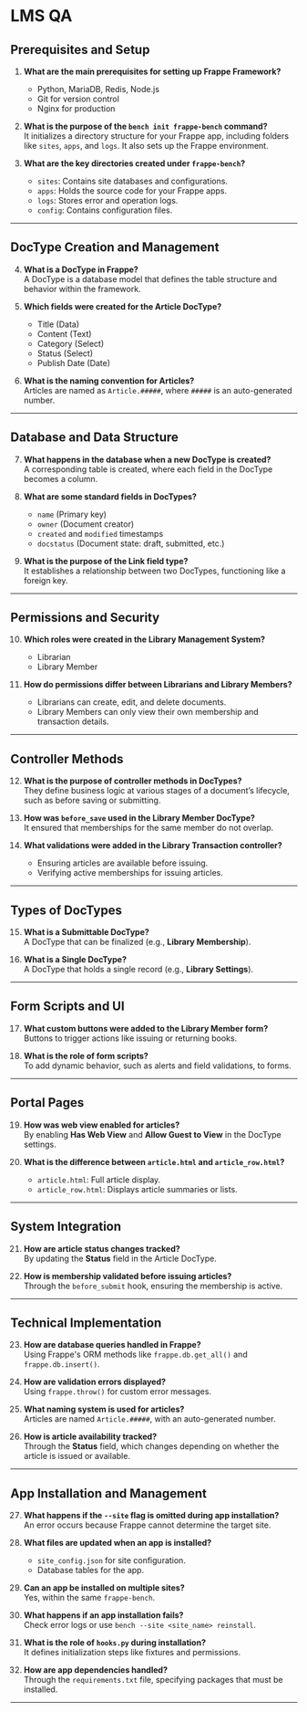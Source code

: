 # LMS QA

## Prerequisites and Setup

1. **What are the main prerequisites for setting up Frappe Framework?**  
   - Python, MariaDB, Redis, Node.js  
   - Git for version control  
   - Nginx for production  

2. **What is the purpose of the `bench init frappe-bench` command?**  
   It initializes a directory structure for your Frappe app, including folders like `sites`, `apps`, and `logs`. It also sets up the Frappe environment.

3. **What are the key directories created under `frappe-bench`?**  
   - `sites`: Contains site databases and configurations.  
   - `apps`: Holds the source code for your Frappe apps.  
   - `logs`: Stores error and operation logs.  
   - `config`: Contains configuration files.  

---

## DocType Creation and Management

4. **What is a DocType in Frappe?**  
   A DocType is a database model that defines the table structure and behavior within the framework.

5. **Which fields were created for the Article DocType?**  
   - Title (Data)  
   - Content (Text)  
   - Category (Select)  
   - Status (Select)  
   - Publish Date (Date)  

6. **What is the naming convention for Articles?**  
   Articles are named as `Article.#####`, where `#####` is an auto-generated number.

---

## Database and Data Structure

7. **What happens in the database when a new DocType is created?**  
   A corresponding table is created, where each field in the DocType becomes a column.

8. **What are some standard fields in DocTypes?**  
   - `name` (Primary key)  
   - `owner` (Document creator)  
   - `created` and `modified` timestamps  
   - `docstatus` (Document state: draft, submitted, etc.)

9. **What is the purpose of the Link field type?**  
   It establishes a relationship between two DocTypes, functioning like a foreign key.

---

## Permissions and Security

10. **Which roles were created in the Library Management System?**  
    - Librarian  
    - Library Member  

11. **How do permissions differ between Librarians and Library Members?**  
    - Librarians can create, edit, and delete documents.  
    - Library Members can only view their own membership and transaction details.

---

## Controller Methods

12. **What is the purpose of controller methods in DocTypes?**  
    They define business logic at various stages of a document’s lifecycle, such as before saving or submitting.

13. **How was `before_save` used in the Library Member DocType?**  
    It ensured that memberships for the same member do not overlap.

14. **What validations were added in the Library Transaction controller?**  
    - Ensuring articles are available before issuing.  
    - Verifying active memberships for issuing articles.

---

## Types of DocTypes

15. **What is a Submittable DocType?**  
    A DocType that can be finalized (e.g., **Library Membership**).

16. **What is a Single DocType?**  
    A DocType that holds a single record (e.g., **Library Settings**).

---

## Form Scripts and UI

17. **What custom buttons were added to the Library Member form?**  
    Buttons to trigger actions like issuing or returning books.

18. **What is the role of form scripts?**  
    To add dynamic behavior, such as alerts and field validations, to forms.

---

## Portal Pages

19. **How was web view enabled for articles?**  
    By enabling **Has Web View** and **Allow Guest to View** in the DocType settings.

20. **What is the difference between `article.html` and `article_row.html`?**  
    - `article.html`: Full article display.  
    - `article_row.html`: Displays article summaries or lists.

---

## System Integration

21. **How are article status changes tracked?**  
    By updating the **Status** field in the Article DocType.

22. **How is membership validated before issuing articles?**  
    Through the `before_submit` hook, ensuring the membership is active.

---

## Technical Implementation

23. **How are database queries handled in Frappe?**  
    Using Frappe's ORM methods like `frappe.db.get_all()` and `frappe.db.insert()`.

24. **How are validation errors displayed?**  
    Using `frappe.throw()` for custom error messages.

25. **What naming system is used for articles?**  
    Articles are named `Article.#####`, with an auto-generated number.

26. **How is article availability tracked?**  
    Through the **Status** field, which changes depending on whether the article is issued or available.

---

## App Installation and Management

27. **What happens if the `--site` flag is omitted during app installation?**  
    An error occurs because Frappe cannot determine the target site.

28. **What files are updated when an app is installed?**  
    - `site_config.json` for site configuration.  
    - Database tables for the app.

29. **Can an app be installed on multiple sites?**  
    Yes, within the same `frappe-bench`.

30. **What happens if an app installation fails?**  
    Check error logs or use `bench --site <site_name> reinstall`.

31. **What is the role of `hooks.py` during installation?**  
    It defines initialization steps like fixtures and permissions.

32. **How are app dependencies handled?**  
    Through the `requirements.txt` file, specifying packages that must be installed.  

---
